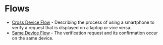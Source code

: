 # Flows

* [Cross Device Flow](cross-device.md) - Describing the process of using a smartphone to verify a request that is displayed on a laptop or vice versa.
* [Same Device Flow](same-device.md) - The verification request and its confirmation occur on the same device.

